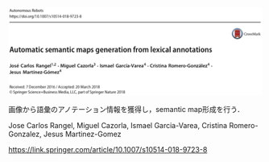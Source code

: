 ![論文](https://github.com/soraKING44/survey_paper/blob/images/semantic_mapping/indoor/Automatic%20semantic%20maps%20generation%20from%20lexical%20annotations.png)

画像から語彙のアノテーション情報を獲得し，semantic map形成を行う．

Jose Carlos Rangel, Miguel Cazorla, Ismael Garcia-Varea, Cristina Romero-Gonzalez, Jesus Martinez-Gomez

https://link.springer.com/article/10.1007/s10514-018-9723-8
